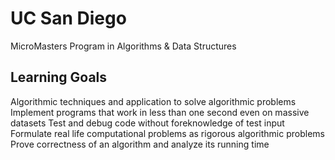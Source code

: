 # UC San Diego
MicroMasters Program in Algorithms &amp; Data Structures


## Learning Goals
Algorithmic techniques and application to solve algorithmic problems
Implement programs that work in less than one second even on massive datasets
Test and debug code without foreknowledge of test input
Formulate real life computational problems as rigorous algorithmic problems
Prove correctness of an algorithm and analyze its running time
